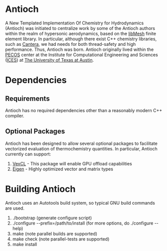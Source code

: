 Antioch
=======

A New Templated Implementation Of Chemistry for Hydrodynamics (Antioch) was initiated 
to centralize work by some of the Antioch authors within the realm of hypersonic 
aerodynamics, based on the [libMesh](https://github.com/libMesh/libmesh.git) finite 
element library. In particular, although there exist C++ chemistry libraries, such 
as [Cantera](http://code.google.com/p/cantera/), we had needs for both thread-safety 
and high performance. Thus, Antioch was born. Antioch originally lived within 
the [PECOS](http://pecos.ices.utexas.edu) center at the Institute for Computational 
Engineering and Sciences ([ICES](https://www.ices.utexas.edu)) 
at [The University of Texas at Austin](https://www.utexas.edu).

Dependencies
============

Requirements
------------

Antioch has no required dependencies other than a reasonably modern C++ compiler.

Optional Packages
-----------------

Antioch has been designed to allow several optional packages to facilitate vectorized 
evaluation of thermochemistry quantities. In particular, Antioch currently can support:

1. [VexCL](https://github.com/ddemidov/vexcl.git) - This package will enable GPU offload capabilities
2. [Eigen](http://eigen.tuxfamily.org) - Highly optimized vector and matrix types

Building Antioch
================

Antioch uses an Autotools build system, so typical GNU build commands are used.

1. ./bootstrap (generate configure script)
2. ./configure --prefix=/path/to/install (for more options, do ./configure --help)
3. make (note parallel builds are supported)
4. make check (note parallel-tests are supported)
5. make install
